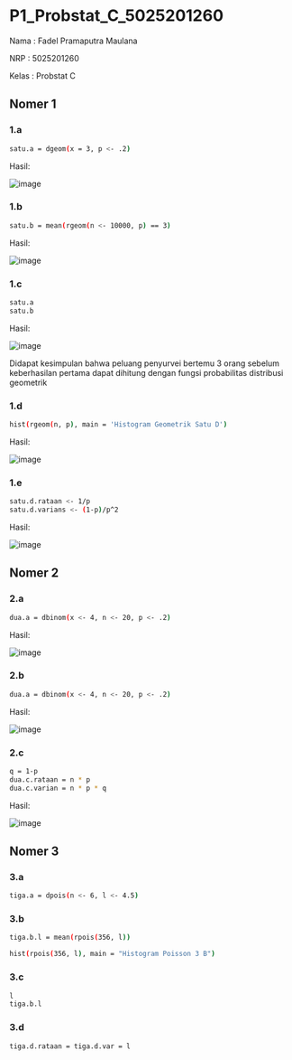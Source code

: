 # P1_Probstat_C_5025201260
Nama  : Fadel Pramaputra Maulana

NRP   : 5025201260

Kelas : Probstat C

## Nomer 1
### 1.a
```bash
satu.a = dgeom(x = 3, p <- .2)
```
Hasil:

![image](https://user-images.githubusercontent.com/72655591/162624789-43d17d71-f6ce-4a91-806c-da91d7d9d969.png)

### 1.b
```bash
satu.b = mean(rgeom(n <- 10000, p) == 3)
```
Hasil:

![image](https://user-images.githubusercontent.com/72655591/162624818-dbadf7e3-ebad-4240-830d-99dde9fa1b01.png)

### 1.c
```bash
satu.a
satu.b
```
Hasil:

![image](https://user-images.githubusercontent.com/72655591/162624849-a7593b38-a2ce-4505-844a-5fb2673e83d0.png)

Didapat kesimpulan bahwa peluang penyurvei bertemu 3 orang sebelum keberhasilan pertama dapat dihitung dengan 
fungsi probabilitas distribusi geometrik

### 1.d
```bash
hist(rgeom(n, p), main = 'Histogram Geometrik Satu D')
```
Hasil:

![image](https://user-images.githubusercontent.com/72655591/162625115-1eda4b46-4a1a-4031-b61b-95a8526325ed.png)

### 1.e
```bash
satu.d.rataan <- 1/p
satu.d.varians <- (1-p)/p^2
```
Hasil:

![image](https://user-images.githubusercontent.com/72655591/162625162-ade06519-80b5-431a-a32c-a5e0d4a32cdd.png)

## Nomer 2
### 2.a
```bash
dua.a = dbinom(x <- 4, n <- 20, p <- .2)
```
Hasil:

![image](https://user-images.githubusercontent.com/72655591/162625268-6a6a5267-3396-4945-8919-530a51765b2a.png)

### 2.b
```bash
dua.a = dbinom(x <- 4, n <- 20, p <- .2)
```
Hasil:

![image](https://user-images.githubusercontent.com/72655591/162625370-07be9d47-6f2b-4735-bb07-437e9e19fff0.png)

### 2.c
```bash
q = 1-p
dua.c.rataan = n * p
dua.c.varian = n * p * q
```
Hasil:

![image](https://user-images.githubusercontent.com/72655591/162625413-54eba913-f900-4907-9385-3310d3791bc4.png)

## Nomer 3
### 3.a
```bash
tiga.a = dpois(n <- 6, l <- 4.5)
```

### 3.b
```bash
tiga.b.l = mean(rpois(356, l))
```

```bash
hist(rpois(356, l), main = "Histogram Poisson 3 B")
```

### 3.c
```bash
l
tiga.b.l
```

### 3.d
```bash
tiga.d.rataan = tiga.d.var = l
```
